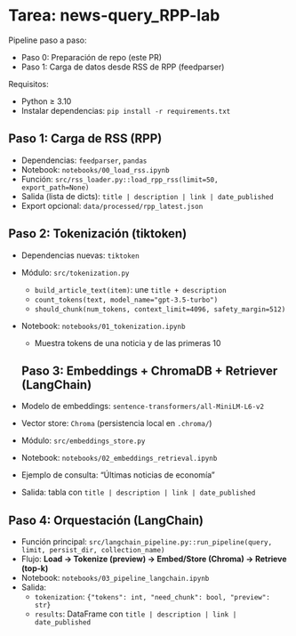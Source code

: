 # Tarea: news-query_RPP-lab

Pipeline paso a paso:
- Paso 0: Preparación de repo (este PR)
- Paso 1: Carga de datos desde RSS de RPP (feedparser)

Requisitos:
- Python ≥ 3.10
- Instalar dependencias: `pip install -r requirements.txt`

## Paso 1: Carga de RSS (RPP)
- Dependencias: `feedparser`, `pandas`
- Notebook: `notebooks/00_load_rss.ipynb`
- Función: `src/rss_loader.py::load_rpp_rss(limit=50, export_path=None)`
- Salida (lista de dicts): `title | description | link | date_published`
- Export opcional: `data/processed/rpp_latest.json`

## Paso 2: Tokenización (tiktoken)
- Dependencias nuevas: `tiktoken`
- Módulo: `src/tokenization.py`
  - `build_article_text(item)`: une `title + description`
  - `count_tokens(text, model_name="gpt-3.5-turbo")`
  - `should_chunk(num_tokens, context_limit=4096, safety_margin=512)`
- Notebook: `notebooks/01_tokenization.ipynb`
  - Muestra tokens de una noticia y de las primeras 10
 
  ## Paso 3: Embeddings + ChromaDB + Retriever (LangChain)
- Modelo de embeddings: `sentence-transformers/all-MiniLM-L6-v2`
- Vector store: `Chroma` (persistencia local en `.chroma/`)
- Módulo: `src/embeddings_store.py`
- Notebook: `notebooks/02_embeddings_retrieval.ipynb`
- Ejemplo de consulta: “Últimas noticias de economía”
- Salida: tabla con `title | description | link | date_published`

## Paso 4: Orquestación (LangChain)
- Función principal: `src/langchain_pipeline.py::run_pipeline(query, limit, persist_dir, collection_name)`
- Flujo: **Load → Tokenize (preview) → Embed/Store (Chroma) → Retrieve (top-k)**
- Notebook: `notebooks/03_pipeline_langchain.ipynb`
- Salida: 
  - `tokenization`: `{"tokens": int, "need_chunk": bool, "preview": str}`
  - `results`: DataFrame con `title | description | link | date_published`

